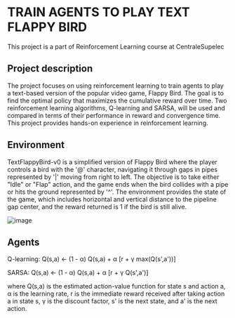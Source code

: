 # TRAIN AGENTS TO PLAY TEXT FLAPPY BIRD
This project is a part of Reinforcement Learning course at CentraleSupelec
## Project description
The project focuses on using reinforcement learning to train agents to play a text-based version of the popular video game, Flappy Bird. The goal is to find the optimal policy that maximizes the cumulative reward over time. Two reinforcement learning algorithms, Q-learning and SARSA, will be used and compared in terms of their performance in reward and convergence time. This project provides hands-on experience in reinforcement learning.

## Environment
TextFlappyBird-v0 is a simplified version of Flappy Bird where the player controls a bird with the '@' character, navigating it through gaps in pipes represented by '|' moving from right to left. The objective is to take either "Idle" or "Flap" action, and the game ends when the bird collides with a pipe or hits the ground represented by '^'. The environment provides the state of the game, which includes horizontal and vertical distance to the pipeline gap center, and the reward returned is 1 if the bird is still alive.

![image](https://user-images.githubusercontent.com/85484281/231840250-02e097f5-a990-4452-8a19-85962fe5e788.png)

## Agents
Q-learning: Q(s,a) ← (1 - α) Q(s,a) + α [r + γ max(Q(s',a'))]

SARSA: Q(s,a) ← (1 - α) Q(s,a) + α [r + γ Q(s',a')]

where Q(s,a) is the estimated action-value function for state s and action a, α is the learning rate, r is the immediate reward received after taking action a in
state s, γ is the discount factor, s' is the next state, and a' is the next action.
